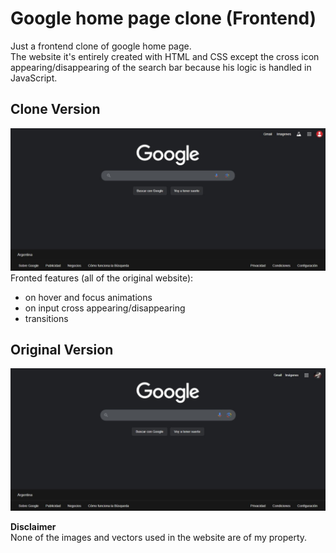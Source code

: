 # Google home page clone (Frontend)

<p>Just a frontend clone of google home page.<br>
The website it's entirely created with HTML and CSS except the cross icon appearing/disappearing of the search bar because his logic is handled in JavaScript.</p>

## Clone Version
![Screenshot of my Google website clone](results/Google-Clone.jpeg)
Fronted features (all of the original website): 
* on hover and focus animations
* on input cross appearing/disappearing
* transitions

## Original Version
![Screenshot of original Google website](results/Google-Original.jpeg)


<p><b>Disclaimer</b><br>None of the images and vectors used in the website are of my property.
</p>